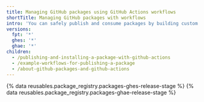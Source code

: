 ```yaml
---
title: Managing GitHub packages using GitHub Actions workflows
shortTitle: Managing GitHub packages with workflows
intro: 'You can safely publish and consume packages by building custom workflows that can also build, test, and deploy your code.'
versions:
  fpt: '*'
  ghes: '*'
  ghae: '*'
children:
  - /publishing-and-installing-a-package-with-github-actions
  - /example-workflows-for-publishing-a-package
  - /about-github-packages-and-github-actions
---
```

{% data reusables.package_registry.packages-ghes-release-stage %}
{% data reusables.package_registry.packages-ghae-release-stage %}
